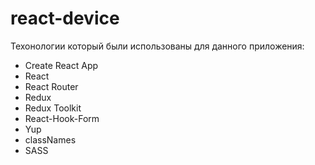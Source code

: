 # react-device
Техонологии который были использованы для данного приложения:
- Create React App
- React
- React Router
- Redux
- Redux Toolkit
- React-Hook-Form
- Yup
- classNames
- SASS
